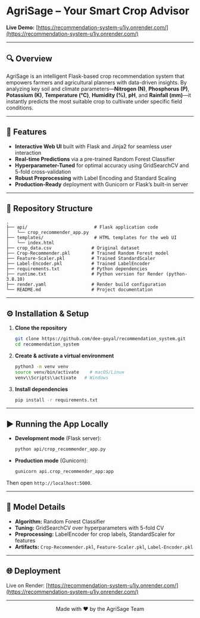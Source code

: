 # AgriSage – Your Smart Crop Advisor

**Live Demo:** [https://recommendation-system-u1iy.onrender.com/](https://recommendation-system-u1iy.onrender.com/)

---

## 🔍 Overview

AgriSage is an intelligent Flask-based crop recommendation system that empowers farmers and agricultural planners with data-driven insights. By analyzing key soil and climate parameters—**Nitrogen (N)**, **Phosphorus (P)**, **Potassium (K)**, **Temperature (°C)**, **Humidity (%)**, **pH**, and **Rainfall (mm)**—it instantly predicts the most suitable crop to cultivate under specific field conditions.

---

## 🚀 Features

* **Interactive Web UI** built with Flask and Jinja2 for seamless user interaction
* **Real-time Predictions** via a pre-trained Random Forest Classifier
* **Hyperparameter-Tuned** for optimal accuracy using GridSearchCV and 5-fold cross-validation
* **Robust Preprocessing** with Label Encoding and Standard Scaling
* **Production-Ready** deployment with Gunicorn or Flask’s built-in server

---

## 📂 Repository Structure

```
.
├── api/                         # Flask application code
│   └── crop_recommender_app.py
├── templates/                   # HTML templates for the web UI
│   └── index.html
├── crop_data.csv               # Original dataset
├── Crop-Recommender.pkl        # Trained Random Forest model
├── Feature-Scaler.pkl          # Trained StandardScaler
├── Label-Encoder.pkl           # Trained LabelEncoder
├── requirements.txt            # Python dependencies
├── runtime.txt                 # Python version for Render (python-3.8.10)
├── render.yaml                 # Render build configuration
└── README.md                   # Project documentation
```

---

## ⚙️ Installation & Setup

1. **Clone the repository**

   ```bash
   git clone https://github.com/dee-goyal/recommendation_system.git
   cd recommendation_system
   ```
2. **Create & activate a virtual environment**

   ```bash
   python3 -m venv venv
   source venv/bin/activate    # macOS/Linux
   venv\\Scripts\\activate   # Windows
   ```
3. **Install dependencies**

   ```bash
   pip install -r requirements.txt
   ```

---

## ▶️ Running the App Locally

* **Development mode** (Flask server):

  ```bash
  python api/crop_recommender_app.py
  ```
* **Production mode** (Gunicorn):

  ```bash
  gunicorn api.crop_recommender_app:app
  ```

Then open `http://localhost:5000`.

---

## 🧠 Model Details

* **Algorithm:** Random Forest Classifier
* **Tuning:** GridSearchCV over hyperparameters with 5-fold CV
* **Preprocessing:** LabelEncoder for crop labels, StandardScaler for features
* **Artifacts:** `Crop-Recommender.pkl`, `Feature-Scaler.pkl`, `Label-Encoder.pkl`

---

## 🌐 Deployment

Live on Render: [https://recommendation-system-u1iy.onrender.com/](https://recommendation-system-u1iy.onrender.com/)

---


<p align="center">Made with ❤️ by the AgriSage Team</p>
